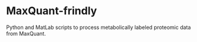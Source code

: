 # MaxQuant-frindly
Python and MatLab scripts to process metabolically labeled proteomic data from MaxQuant.

